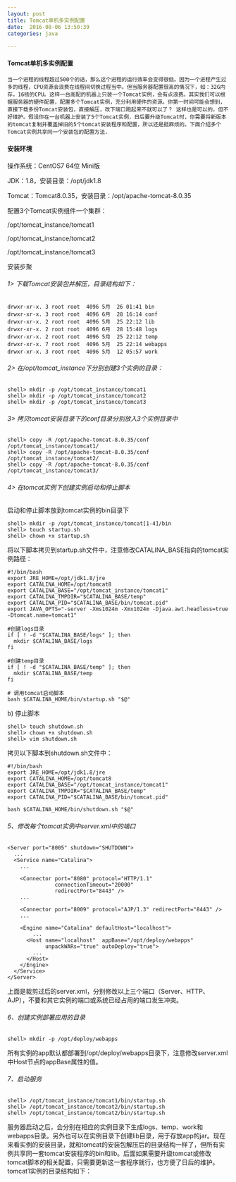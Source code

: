 ```yaml
---
layout: post
title: Tomcat单机多实例配置
date:  2016-08-06 13:50:39
categories: java

---
```



#### Tomcat单机多实例配置

```
当一个进程的线程超过500个的话，那么这个进程的运行效率会变得很低。因为一个进程产生过多的线程，CPU资源会浪费在线程间切换过程当中。但当服务器配置很高的情况下，如：32G内存，16核的CPU。这样一台高配的机器上只装一个Tomcat实例，会有点浪费。其实我们可以根据服务器的硬件配置，配置多个Tomcat实例，充分利用硬件的资源。你第一时间可能会想到，直接下载多份Tomcat安装包，直接解压，改下端口跑起来不就可以了？ 这样也是可以的，但不好维护。假设你在一台机器上安装了5个Tomcat实例，日后要升级Tomcat时，你需要将新版本的tomcat复制并覆盖掉旧的5个tomcat安装程序和配置，所以还是挺麻烦的。下面介绍多个Tomcat实例共享同一个安装包的配置方法.
```

#### 安装环境

操作系统：CentOS7 64位 Mini版 

JDK：1.8，安装目录：/opt/jdk1.8 

Tomcat：Tomcat8.0.35，安装目录：/opt/apache-tomcat-8.0.35 

配置3个Tomcat实例组件一个集群： 

/opt/tomcat_instance/tomcat1 

/opt/tomcat_instance/tomcat2 

/opt/tomcat_instance/tomcat3

安装步聚

###### 1> 下载Tomcat安装包并解压，目录结构如下：

```
drwxr-xr-x. 3 root root  4096 5月  26 01:41 bin
drwxr-xr-x. 3 root root  4096 6月  28 16:14 conf
drwxr-xr-x. 2 root root  4096 5月  25 22:12 lib
drwxr-xr-x. 2 root root  4096 6月  28 15:48 logs
drwxr-xr-x. 2 root root  4096 5月  25 22:12 temp
drwxr-xr-x. 7 root root  4096 5月  25 22:14 webapps
drwxr-xr-x. 3 root root  4096 5月  12 05:57 work
```
###### 2> 在/opt/tomcat_instance下分别创建3个实例的目录：

```
shell> mkdir -p /opt/tomcat_instance/tomcat1
shell> mkdir -p /opt/tomcat_instance/tomcat2
shell> mkdir -p /opt/tomcat_instance/tomcat3
```

###### 3> 拷贝tomcat安装目录下的conf目录分别放入3个实例目录中

```
shell> copy -R /opt/apache-tomcat-8.0.35/conf /opt/tomcat_instance/tomcat1/
shell> copy -R /opt/apache-tomcat-8.0.35/conf /opt/tomcat_instance/tomcat2/
shell> copy -R /opt/apache-tomcat-8.0.35/conf /opt/tomcat_instance/tomcat3/
```
###### 4> 在tomcat实例下创建实例启动和停止脚本

启动和停止脚本放到tomcat实例的bin目录下

```
shell> mkdir -p /opt/tomcat_instance/tomcat[1-4]/bin
shell> touch startup.sh
shell> chown +x startup.sh
```
将以下脚本拷贝到startup.sh文件中，注意修改CATALINA_BASE指向的tomcat实例路径：

```
#!/bin/bash
export JRE_HOME=/opt/jdk1.8/jre
export CATALINA_HOME=/opt/tomcat8
export CATALINA_BASE="/opt/tomcat_instance/tomcat1"
export CATALINA_TMPDIR="$CATALINA_BASE/temp"
export CATALINA_PID="$CATALINA_BASE/bin/tomcat.pid"
export JAVA_OPTS="-server -Xms1024m -Xmx1024m -Djava.awt.headless=true -Dtomcat.name=tomcat1"

#创建logs目录
if [ ! -d "$CATALINA_BASE/logs" ]; then
  mkdir $CATALINA_BASE/logs
fi

#创建temp目录
if [ ! -d "$CATALINA_BASE/temp" ]; then
  mkdir $CATALINA_BASE/temp
fi

# 调用tomcat启动脚本
bash $CATALINA_HOME/bin/startup.sh "$@"
```
b) 停止脚本

```
shell> touch shutdown.sh
shell> chown +x shutdown.sh
shell> vim shutdown.sh
```
拷贝以下脚本到shutdown.sh文件中：

```
#!/bin/bash
export JRE_HOME=/opt/jdk1.8/jre
export CATALINA_HOME=/opt/tomcat8
export CATALINA_BASE="/opt/tomcat_instance/tomcat1"
export CATALINA_TMPDIR="$CATALINA_BASE/temp"
export CATALINA_PID="$CATALINA_BASE/bin/tomcat.pid"

bash $CATALINA_HOME/bin/shutdown.sh "$@"
```

###### 5、修改每个tomcat实例中server.xml中的端口

```
<Server port="8005" shutdown="SHUTDOWN">
  ...
  <Service name="Catalina">
    ...

    <Connector port="8080" protocol="HTTP/1.1"
               connectionTimeout="20000"
               redirectPort="8443" />
    ...

    <Connector port="8009" protocol="AJP/1.3" redirectPort="8443" />
    ...

    <Engine name="Catalina" defaultHost="localhost">
        ...
      <Host name="localhost"  appBase="/opt/deploy/webapps"
            unpackWARs="true" autoDeploy="true">
        ...
      </Host>
    </Engine>
  </Service>
</Server>
```
上面是裁剪过后的server.xml，分别修改以上三个端口（Server、HTTP、AJP），不要和其它实例的端口或系统已经占用的端口发生冲突。

###### 6、创建实例部署应用的目录

```
shell> mkdir -p /opt/deploy/webapps
```
所有实例的app默认都部署到/opt/deploy/webapps目录下，注意修改server.xml中Host节点的appBase属性的值。

###### 7、启动服务

```
shell> /opt/tomcat_instance/tomcat1/bin/startup.sh
shell> /opt/tomcat_instance/tomcat2/bin/startup.sh
shell> /opt/tomcat_instance/tomcat2/bin/startup.sh
```
服务器启动之后，会分别在相应的实例目录下生成logs、temp、work和webapps目录。另外也可以在实例目录下创建lib目录，用于存放app的jar。现在来看实例的安装目录，就和tomcat的安装包解压后的目录结构一样了，但所有实例共享同一套tomcat安装程序的bin和lib。后面如果需要升级tomcat或修改tomcat脚本的相关配置，只需要更新这一套程序就行，也方便了日后的维护。tomcat1实例的目录结构如下：